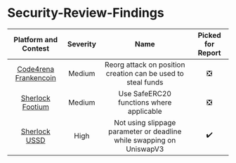 # Security-Review-Findings
| Platform and Contest | Severity | Name | Picked for Report |
| :---: | :----: | :----------------: | :--------------: |
| [Code4rena Frankencoin](https://code4rena.com/reports/2023-04-frankencoin) | Medium| Reorg attack on position creation can be used to steal funds | :negative_squared_cross_mark: |
| [Sherlock Footium](https://github.com/sherlock-audit/2023-04-footium-judging/issues) | Medium | Use SafeERC20 functions where applicable | :negative_squared_cross_mark: |
| [Sherlock USSD](https://github.com/sherlock-audit/2023-05-USSD-judging/issues) | High | Not using slippage parameter or deadline while swapping on UniswapV3 | :heavy_check_mark: |
